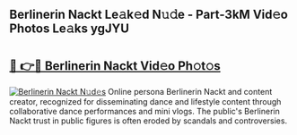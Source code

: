 ## Berlinerin Nackt Le𝚊k𝚎d N𝚞𝚍e - Part-3kM Vid𝚎o Photos Le𝚊ks ygJYU

# <h2><a href="http://fb3blo.evod.top/?m=Berlinerin+Nackt">🔗 👉🔴 Berlinerin Nackt Vid𝚎o Ph𝚘t𝚘s</a></h2>

[![Berlinerin Nackt N𝚞d𝚎s](https://i.imgur.com/8V9OHl7.gif)](http://fb3blo.evod.top/?m=Berlinerin+Nackt)
Online persona Berlinerin Nackt and content creator, recognized for disseminating dance and lifestyle content through collaborative dance performances and mini vlogs. The public's Berlinerin Nackt trust in public figures is often eroded by scandals and controversies. 
